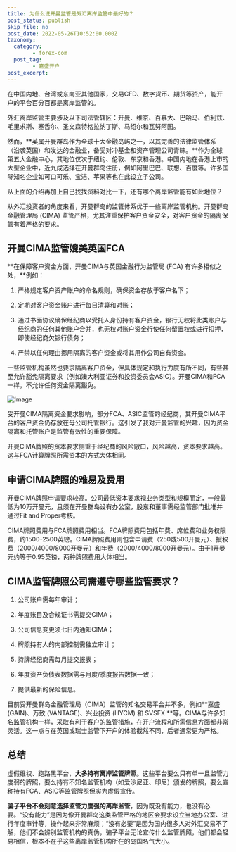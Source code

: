 ```yaml
---
title: 为什么说开曼监管是外汇离岸监管中最好的？
post_status: publish
skip_file: no
post_date: 2022-05-26T10:52:00.000Z
taxonomy:
  category:
        - forex-com
  post_tag:
        - 嘉盛开户
post_excerpt: 
---
```

在中国内地、台湾或东南亚其他国家，交易CFD、数字货币、期货等资产，能开户的平台百分百都是离岸监管的。

外汇离岸监管主要涉及以下司法管辖区：开曼、维京、百慕大、巴哈马、伯利兹、毛里求斯、塞舌尔、圣文森特格拉纳丁斯、马绍尔和瓦努阿图。

然而，**英属开曼群岛作为全球十大金融岛屿之一，以其完善的法律监管体系（沿袭英国）和发达的金融业，备受对冲基金和资产管理公司青睐。**作为全球第五大金融中心，其地位仅次于纽约、伦敦、东京和香港。中国内地在香港上市的大型企业中，近九成选择在开曼群岛注册，例如阿里巴巴、联想、百度等。许多国际知名企业如可口可乐、宝洁、苹果等也在此设立子公司。

从上面的介绍再加上自己找找资料对比一下，还有哪个离岸监管能有如此地位？

从外汇投资者的角度来看，开曼群岛的监管体系优于一些离岸监管机构。开曼群岛金融管理局 (CIMA) 监管严格，尤其注重保护客户资金安全，对客户资金的隔离保管有着严格的要求。

## 开曼CIMA监管媲美英国FCA

**在保障客户资金方面，开曼CIMA与英国金融行为监管局 (FCA) 有许多相似之处，**例如：

1. 严格规定客户资产账户的命名规则，确保资金存放于客户名下；

1. 定期对客户资金账户进行每日清算和对账；

1. 通过书面协议确保经纪商以受托人身份持有客户资金，银行无权将此类账户与经纪商的任何其他账户合并，也无权对账户资金行使任何留置权或进行扣押，即使经纪商欠银行债务；

1. 严禁以任何理由挪用隔离的客户资金或将其用作公司自有资金。

一些监管机构虽然也要求隔离客户资金，但具体规定和执行力度有所不同，有些甚至允许豁免隔离要求（例如澳大利亚证券和投资委员会ASIC）。开曼CIMA和FCA一样，不允许任何资金隔离豁免。

![Image](https://prod-files-secure.s3.us-west-2.amazonaws.com/39ed1227-6d7d-4570-be36-9ccd4a2c4241/bd849744-3fcb-4a37-8312-357962c8f065/image.png?X-Amz-Algorithm=AWS4-HMAC-SHA256&X-Amz-Content-Sha256=UNSIGNED-PAYLOAD&X-Amz-Credential=ASIAZI2LB4662ZQ3XEQ6%2F20250812%2Fus-west-2%2Fs3%2Faws4_request&X-Amz-Date=20250812T161349Z&X-Amz-Expires=3600&X-Amz-Security-Token=IQoJb3JpZ2luX2VjEND%2F%2F%2F%2F%2F%2F%2F%2F%2F%2FwEaCXVzLXdlc3QtMiJIMEYCIQD9wJBPL6U%2BXeDASfVXKUPpervCiMNqrlpWAoP5I5X0LAIhANZA6mmUBBNCXfSHdJCyDVUtw7fgQeaUzq6qjmdzRWXLKv8DCBgQABoMNjM3NDIzMTgzODA1IgwleR5b2Fbw7JtjeAkq3AOLj%2B2VXiCG6kJqJdfrGFpAak3sz6zjWJBZ0vZIgT%2Bp4pkJCUPHffVqsAKdfpniQRdcockswQtQvV3C0a4J5knSGOOpI3TP7Vu8WzqZ%2FeLj9d4L6EVPnUOr5d%2BkaeIK2mRfA%2Fc%2FtCF8NURYfnw4eSTfERTynvZWbJYFeC2rH%2BKc2iAKfIiTupIT8zThtgiUIM4L4PePj%2BU69bvz5cFSAzobHofpm7JfsDgT094xfTlnvyLAhozllFOsm7jjENLKCjDsr0zEFbK%2BvyFO6BVGlkhnYfXvmGH3o9V6hK7kf5B8DQ9d%2BZjR%2F07YQzjbYsWfvpPS6MxwHh6kkBVeElB7PSzQc37m%2FgqIHrri2YAFs4Djb3yOr7BI%2BhimjfrAO6%2F7Xp7etEPIC%2B2OBLbqo0PNFPMb332LUwmIVZ34XWNrjDAOltzr5fMMC%2BKt4odA83gRpJ%2B7xbEMmGylEGtw9FSMSAi4a8x71aW30Ef5iyMOQsTQq0uFlX%2F8%2FkOK2fgiGdkVFrw%2BvK%2FrI4cOQnDIN3Uw80328HuFCeK4T5ERXGn9BJX4Wy5r7yavkQ7T%2B2houYFD5dCHvHAU1gAMgZaYc0pjugnocLrLznKye1gvgXX%2BylJfr5nc3%2BgDWGnN923VSjCfue3EBjqkAYgh01WQQ1k419il%2BKI3nYndbtW%2BnR4S4YOYhps%2FtLwKur8EkFRf2Jl5C75jmbKJ1tBU2dcCG9qV%2F3WpFVGcAVojOyezA8D1emJVNR%2BhlcD1W%2F63ACbRcrkwzGlo9RdrzWLmllPWs9VPrvFsBpONIHsrU7mziHwHFFIAXlrqy7mn8k2hdo%2FMr3hGw3TiYBNTGniW1N%2FD6maV7loDPF6EbA3icRuE&X-Amz-Signature=b37c1055b2f965b7be4636ac2623a00d25aeb9dd4b9ce35887e588e8329a3471&X-Amz-SignedHeaders=host&x-amz-checksum-mode=ENABLED&x-id=GetObject)

受开曼CIMA隔离资金要求影响，部分FCA、ASIC监管的经纪商，其开曼CIMA平台的客户资金仍存放在母公司托管银行。这引发了我对开曼监管的兴趣，因为资金隔离和托管账户是监管有效性的重要保障。

开曼CIMA牌照的资本要求侧重于经纪商的风险敞口，风险越高，资本要求越高。这与FCA计算牌照所需资本的方式大体相同。

## **申请CIMA牌照的难易及费用**

开曼CIMA牌照申请要求较高。公司最低资本要求视业务类型和规模而定，一般最低为10万开曼元，且须在开曼群岛设有办公室，股东和董事需经监管部门批准并通过Fit and Proper考核。

CIMA牌照费用与FCA牌照费用相当。FCA牌照费用包括年费、席位费和业务权限费，约1500-2500英镑。CIMA牌照费用则包含申请费（250或500开曼元）、授权费（2000/4000/8000开曼元）和年费（2000/4000/8000开曼元）。由于1开曼元约等于0.95英镑，两种牌照费用大体相当。

## CIMA监管牌照公司需遵守哪些监管要求？

1. 公司账户需每年审计；

1. 年度账目及合规证书需提交CIMA；

1. 公司信息变更须七日内通知CIMA；

1. 牌照持有人的内部控制需独立审计；

1. 持牌经纪商需每月提交报表；

1. 年度资产负债表数据需与月度/季度报告数据一致；

1. 提供最新的保险信息。

目前受开曼群岛金融管理局（CIMA）监管的知名交易平台并不多，例如**嘉盛 (GAIN)、万致 (VANTAGE)、兴业投资 (HYCM) 和 SVSFX **等。CIMA与许多知名监管机构一样，采取有利于客户的监管措施，在开户流程和所需信息方面都非常灵活。这一点与在英国或瑞士监管下开户的体验截然不同，后者通常更为严格。

## 总结

虚假维权、跑路黑平台，**大多持有离岸监管牌照**。这些平台要么只有单一且监管力度弱的牌照，要么持有不知名监管机构（如爱沙尼亚、印尼）颁发的牌照，要么宣称持有FCA、ASIC等监管牌照但实为虚假宣传。

**骗子平台不会刻意选择监管力度强的离岸监管**，因为既没有能力，也没有必要。“没有能力”是因为像开曼群岛这类监管严格的地区会要求设立当地办公室、进行年度审计等，操作起来非常麻烦；“没有必要”是因为国内很多人对外汇交易不了解，他们不会辨别监管机构的真伪，骗子平台无论宣传什么监管牌照，他们都会轻易相信，根本不在乎这些离岸监管机构所在的岛国名气大小。